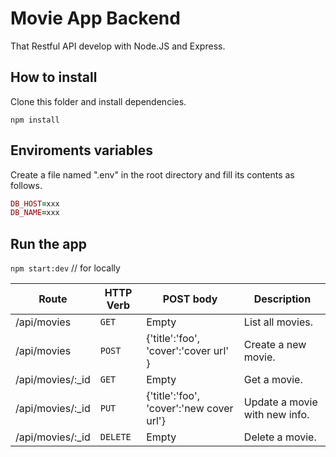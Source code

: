 # Movie App Backend
That Restful API develop with Node.JS and Express.

## How to install
Clone this folder and install dependencies.

`npm install`

## Enviroments variables
Create a file named ".env" in the root directory and fill its contents as follows.

```ruby
DB_HOST=xxx
DB_NAME=xxx
```

## Run the app
`npm start:dev` // for locally



| Route | HTTP Verb	 | POST body	 | Description	 |
| --- | --- | --- | --- |
| /api/movies | `GET` | Empty | List all movies. |
| /api/movies | `POST` | {'title':'foo', 'cover':'cover url' } | Create a new movie. |
| /api/movies/:_id | `GET` | Empty | Get a movie. |
| /api/movies/:_id | `PUT` | {'title':'foo', 'cover':'new cover url'} | Update a movie with new info. |
| /api/movies/:_id | `DELETE` | Empty | Delete a movie. |

